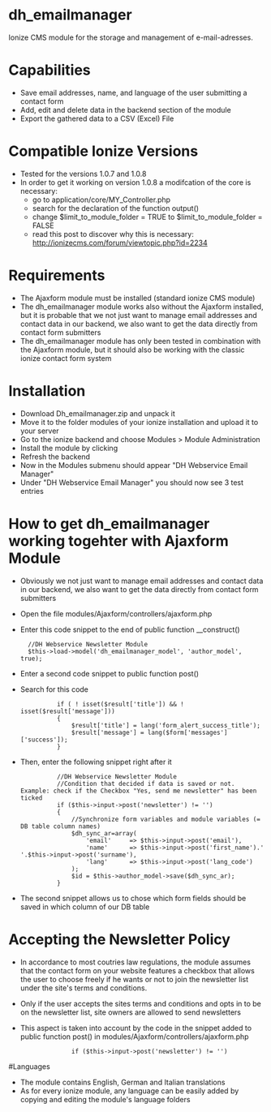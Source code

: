 # dh_emailmanager
Ionize CMS module for the storage and management of e-mail-adresses.

# Capabilities
- Save email addresses, name, and language of the user submitting a contact form
- Add, edit and delete data in the backend section of the module
- Export the gathered data to a CSV (Excel) File

# Compatible Ionize Versions
- Tested for the versions 1.0.7 and 1.0.8
- In order to get it working on version 1.0.8 a modifcation of the core is necessary:
  + go to application/core/MY_Controller.php
  + search for the declaration of the function output()
  + change $limit_to_module_folder = TRUE  to  $limit_to_module_folder = FALSE
  + read this post to discover why this is necessary: http://ionizecms.com/forum/viewtopic.php?id=2234

# Requirements
- The Ajaxform module must be installed (standard ionize CMS module)
- The dh_emailmanager module works also without the Ajaxform installed, but it is probable that we not just want to manage email addresses and contact data in our backend, we also want to get the data directly from contact form submitters
- The dh_emailmanager module has only been tested in combination with the Ajaxform module, but it should also be working with the classic ionize contact form system

# Installation
- Download Dh_emailmanager.zip and unpack it
- Move it to the folder modules of your ionize installation and upload it to your server
- Go to the ionize backend and choose Modules > Module Administration
- Install the module by clicking
- Refresh the backend
- Now in the Modules submenu should appear "DH Webservice Email Manager"
- Under "DH Webservice Email Manager" you should now see 3 test entries

# How to get dh_emailmanager working togehter with Ajaxform Module
- Obviously we not just want to manage email addresses and contact data in our backend, we also want to get the data directly from contact form submitters
- Open the file modules/Ajaxform/controllers/ajaxform.php
- Enter this code snippet to the end of public function __construct()

		//DH Webservice Newsletter Module
        $this->load->model('dh_emailmanager_model', 'author_model', true);

- Enter a second code snippet to public function post()
- Search for this code

				if ( ! isset($result['title']) && ! isset($result['message']))
				{
					$result['title'] = lang('form_alert_success_title');
					$result['message'] = lang($form['messages']['success']);
				}

- Then, enter the following snippet right after it

				//DH Webservice Newsletter Module
				//Condition that decided if data is saved or not. Example: check if the Checkbox "Yes, send me newsletter" has been ticked
				if ($this->input->post('newsletter') != '')
				{				
					//Synchronize form variables and module variables (= DB table column names)
					$dh_sync_ar=array(
						'email'		=> $this->input->post('email'),
						'name'		=> $this->input->post('first_name').' '.$this->input->post('surname'),
						'lang'		=> $this->input->post('lang_code')
					);
					$id = $this->author_model->save($dh_sync_ar);
				}		

- The second snippet allows us to chose which form fields should be saved in which column of our DB table

# Accepting the Newsletter Policy
- In accordance to most coutries law regulations, the module assumes that the contact form on your website features a checkbox that allows the user to choose freely if he wants or not to join the newsletter list under the site's terms and conditions.
- Only if the user accepts the sites terms and conditions and opts in to be on the newsletter list, site owners are allowed to send newsletters
- This aspect is taken into account by the code in the snippet added to public function post() in modules/Ajaxform/controllers/ajaxform.php

					if ($this->input->post('newsletter') != '')

#Languages
- The module contains English, German and Italian translations
- As for every ionize module, any language can be easily added by copying and editing the module's language folders
